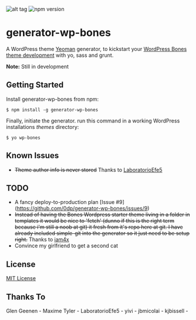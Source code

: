 ![alt tag](https://raw.github.com/0dp/generator-wp-bones/master/header.png)
![npm version](http://img.shields.io/badge/generator--wp--bones-0.0.9-brightgreen.svg)
# generator-wp-bones

A WordPress theme [Yeoman](http://yeoman.io) generator, to kickstart your [WordPress Bones
theme development](https://github.com/eddiemachado/bones) with yo, sass and grunt.

**Note:** Still in development


## Getting Started


Install generator-wp-bones from npm:

```
$ npm install -g generator-wp-bones
```

Finally, initiate the generator. run this command in
a working WordPress installations *themes* directory:

```
$ yo wp-bones
```

## Known Issues

* ~~Theme author info is never stored~~ Thanks to [LaboratorioEfe5](https://github.com/LaboratorioEfe5) 

## TODO

*   A fancy deploy-to-production plan [Issue #9] (https://github.com/0dp/generator-wp-bones/issues/9)
*   ~~Instead of having the Bones Wordpress starter theme living in a folder in templates it would be nice to 'fetch' (dunno if this is the right term because i'm still a noob at git) it fresh from it's repo here at git. I have already included simple-git into the generator so it just need to be setup right.~~ Thanks to [iam4x](https://github.com/iam4x) 
*   Convince my girlfriend to get a second cat


## License

[MIT License](http://en.wikipedia.org/wiki/MIT_License)


## Thanks To
Glen Geenen - 
Maxime Tyler - 
LaboratorioEfe5 - 
yivi - 
jbmicolai - 
kjbissell -
